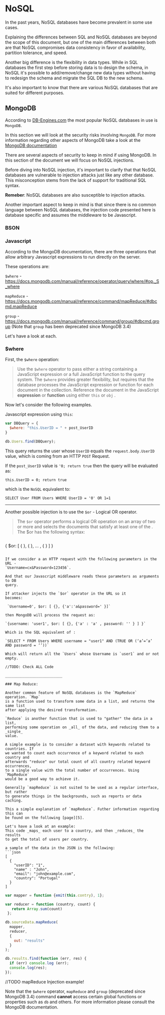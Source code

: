 NoSQL
=====

In the past years, NoSQL databases have become prevalent in some use cases.

Explaining the differences between SQL and NoSQL databases are beyond the scope of this
document, but one of the main differences between both are that NoSQL
compromises data consistency in favor of availability, partition tolerance,
and speed.

Another big difference is the flexibility in data types. While in SQL databases
the first step before storing data is to design the schema, in NoSQL it's
possible to add/remove/change new data types without having to redesign the
schema and migrate the SQL DB to the new schema.

It's also important to know that there are various NoSQL databases that are
suited for different purposes.



## MongoDB

According to [DB-Engines.com][4] the most popular NoSQL databases in use is
`MongoDB`.  

In this section we will look at the security risks involving `MongoDB`.
For more information regarding other aspects of MongoDB take a look at the
[MongoDB documentation][1]

There are several aspects of security to keep in mind if using MongoDB. In this
section of the document we will focus on NoSQL injections.

Before diving into NoSQL injection, it's important to clarify that that NoSQL
databases are vulnerable to injection attacks just like any other database.
This misconception stems from the lack of support for traditional SQL
syntax.

__Remeber__: NoSQL databases are also susceptible to injection attacks.

Another important aspect to keep in mind is that since there is no common
language between NoSQL databases, the injection code presented here is database
specific and assumes the middleware to be Javascript.

### BSON

### Javascript

According to the MongoDB documentation, there are three operations that allow
arbitrary Javascript expressions to run directly on the server.

These operations are:  

`$where` - https://docs.mongodb.com/manual/reference/operator/query/where/#op._S_where  

`mapReduce` - https://docs.mongodb.com/manual/reference/command/mapReduce/#dbcmd.mapReduce

`group` - https://docs.mongodb.com/manual/reference/command/group/#dbcmd.group
(Note that `group` has been deprecated since MongoDB 3.4)

Let's have a look at each.

### $where

First, the `$where` operation:
> Use the `$where` operator to pass either a string containing a JavaScript
expression or a full JavaScript function to the query system. The `$where`
provides greater flexibility, but requires that the database processes the
JavaScript expression or function for each document in the collection.
Reference the document in the JavaScript __expression__ or __function__ using
either `this` or `obj` .

Now let's consider the following examples.

Javascript expression using `this`:

```javascript
var DBQuery = {
  $where: "this.UserID = " + post_UserID
}

db.Users.find(DBQuery);
```

This query returns the user whose `UserID` equals the `request.body.UserID`
value, which is coming from an HTTP `POST` Request.

If the `post_UserID` value is `'0; return true` then the query
will be evaluated as:  

`this.UserID = 0; return true`  

which is the `NoSQL` equivalent to:     

`SELECT User FROM Users WHERE UserID = '0' OR 1=1`

__________________________

Another possible injection is to use the `$or` - Logical OR operator.

> The `$or` operator performs a logical OR operation on an array of two or more <expressions> and selects the documents that satisfy at least one of the <expressions>.
The $or has the following syntax:

>```json
{ $or: [ { <expression1> }, { <expression2> }, ... , { <expressionN> } ] }
```

If we consider a an HTTP request with the following parameters in the URL -
`Username=cx&Password=123456`.

And that our Javascript middleware reads these parameters as arguments to DB
query.

If attacker injects the `$or` operator in the URL so it
becomes:

 `Username=0', $or: [ {}, {'a':'a&password=' }]`

then MongoDB will process the request as:

`{username: 'user1', $or: [ {}, {'a' : 'a' , password: '' } ] }`

Which is the SQL equivalent of :

`SELECT * FROM Users WHERE username = "user1" AND (TRUE OR (‘a’=’a’ AND password = ‘’))`

Which will return all the `Users` whose Username is `user1` and or not empty.

//TODO: Check ALL Code

__________________________

### Map Reduce:

Another common feature of NoSQL databases is the `MapReduce` operation. `Map`
is a function used to transform some data in a list, and returns the same list
after applying the desired transformation.

`Reduce` is another function that is used to "gather" the data in a list,
performing some operation on _all_ of the data, and reducing them to a _single_
value.

A simple example is to consider a dataset with keywords related to countries. If
we wanted to count each occurrence of a keyword related to each country and
afterwards "reduce" our total count of all country related keyword occurrences,
to a single value with the total number of occurrences. Using `MapReduce`
would be a good way to achieve it.

Generally `mapReduce` is not suited to be used as a regular interface, but rather
to generate things in the backgrounds, such as reports or data caching.

This a simple explanation of `mapReduce`. Futher information regarding this can
be found on the following [page][5].

Let's have a look at an example:
This code _maps_ each user to a country, and then _reduces_ the results
to get the total of users per country.

a sample of the data in the JSON is the following:
```json
[
  {
    "userID": "1",
    "name" : "John",
    "email": "john@example.com",
    "country": "Portugal"
  }
]
```

```javascript
var mapper = function {emit(this.contry), 1};

var reducer = function (country, count) {
   return Array.sum(count)
 };

db.sourceData.mapReduce(
  mapper,
  reducer,
  {
    out: "results"
  }
);

db.results.find(function (err, res) {
  if (err) console.log (err);
  console.log(res);
});
```

//TODO mapReduce Injection example!


Note that the `$where` operator, `mapReduce` and `group` (deprecated since
  MongoDB 3.4) command __cannot__ access certain global functions or properties
  such as `db` and others.
For more information please consult the MongoDB documentation.

[1]: http://LINK_DOCS
[2]: https://zanon.io/posts/nosql-injection-in-mongodb
[3]: https://github.com/cr0hn/nosqlinjection_wordlists
[4]: https://db-engines.com/en/ranking
